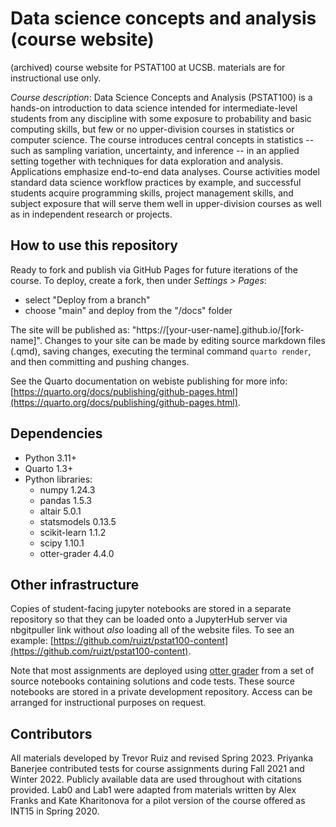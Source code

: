 # Data science concepts and analysis (course website)

(archived) course website for PSTAT100 at UCSB. materials are for instructional use only.

*Course description*: Data Science Concepts and Analysis (PSTAT100) is a hands-on introduction to data science intended for intermediate-level students from any discipline with some exposure to probability and basic computing skills, but few or no upper-division courses in statistics or computer science. The course introduces central concepts in statistics -- such as sampling variation, uncertainty, and inference -- in an applied setting together with techniques for data exploration and analysis. Applications emphasize end-to-end data analyses. Course activities model standard data science workflow practices by example, and successful students acquire programming skills, project management skills, and subject exposure that will serve them well in upper-division courses as well as in independent research or projects.

## How to use this repository

Ready to fork and publish via GitHub Pages for future iterations of the course. To deploy, create a fork, then under *Settings > Pages*:

- select "Deploy from a branch"
- choose "main" and deploy from the "/docs" folder

The site will be published as: "https://[your-user-name].github.io/[fork-name]". Changes to your site can be made by editing source markdown files (.qmd), saving changes, executing the terminal command `quarto render`, and then committing and pushing changes.

See the Quarto documentation on webiste publishing for more info: [https://quarto.org/docs/publishing/github-pages.html](https://quarto.org/docs/publishing/github-pages.html).

## Dependencies

- Python 3.11+
- Quarto 1.3+
- Python libraries:
    - numpy 1.24.3
    - pandas 1.5.3
    - altair 5.0.1
    - statsmodels 0.13.5
    - scikit-learn 1.1.2
    - scipy  1.10.1
    - otter-grader 4.4.0

## Other infrastructure

Copies of student-facing jupyter notebooks are stored in a separate repository so that they can be loaded onto a JupyterHub server via nbgitpuller link without *also* loading all of the website files. To see an example: [https://github.com/ruizt/pstat100-content](https://github.com/ruizt/pstat100-content).

Note that most assignments are deployed using [otter grader](https://otter-grader.readthedocs.io/en/latest/) from a set of source notebooks containing solutions and code tests. These source notebooks are stored in a private development repository. Access can be arranged for instructional purposes on request.

## Contributors

All materials developed by Trevor Ruiz and revised Spring 2023. Priyanka Banerjee contributed tests for course assignments during Fall 2021 and Winter 2022. Publicly available data are used throughout with citations provided. Lab0 and Lab1 were adapted from materials written by Alex Franks and Kate Kharitonova for a pilot version of the course offered as INT15 in Spring 2020.
